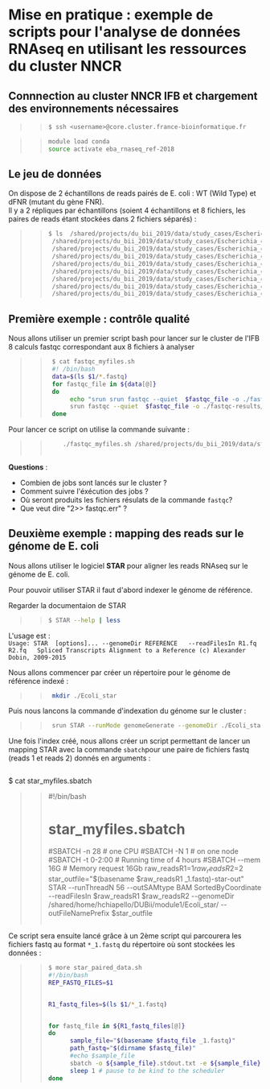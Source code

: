 # Mise en pratique : exemple de scripts pour l'analyse de données RNAseq en utilisant les ressources du cluster NNCR  

## Connnection au cluster NNCR IFB et chargement des environnements nécessaires

> > ```bash
> > $ ssh <username>@core.cluster.france-bioinformatique.fr
> > ```

> > ```bash
> > module load conda
> > source activate eba_rnaseq_ref-2018
> >```

## Le jeu de données

On dispose de 2 échantillons de reads pairés de E. coli : WT (Wild Type) et dFNR (mutant du gène FNR).  
Il y a 2 répliques par échantillons (soient 4 échantillons et 8 fichiers, les paires de reads étant stockées dans 2 fichiers séparés) :

> > ```bash
> > $ ls  /shared/projects/du_bii_2019/data/study_cases/Escherichia_coli/bacterial-regulons_myers_2013/RNA-seq/fastq/*.fastq
> >  /shared/projects/du_bii_2019/data/study_cases/Escherichia_coli/bacterial-regulons_myers_2013/RNA-seq/fastq/dFNR1_1.fastq
> >  /shared/projects/du_bii_2019/data/study_cases/Escherichia_coli/bacterial-regulons_myers_2013/RNA-seq/fastq/dFNR1_2.fastq
> >  /shared/projects/du_bii_2019/data/study_cases/Escherichia_coli/bacterial-regulons_myers_2013/RNA-seq/fastq/dFNR2_1.fastq
> >  /shared/projects/du_bii_2019/data/study_cases/Escherichia_coli/bacterial-regulons_myers_2013/RNA-seq/fastq/dFNR2_2.fastq
> >  /shared/projects/du_bii_2019/data/study_cases/Escherichia_coli/bacterial-regulons_myers_2013/RNA-seq/fastq/WT1_1.fastq
> >  /shared/projects/du_bii_2019/data/study_cases/Escherichia_coli/bacterial-regulons_myers_2013/RNA-seq/fastq/WT1_2.fastq
> >  /shared/projects/du_bii_2019/data/study_cases/Escherichia_coli/bacterial-regulons_myers_2013/RNA-seq/fastq/WT2_1.fastq
> >  /shared/projects/du_bii_2019/data/study_cases/Escherichia_coli/bacterial-regulons_myers_2013/RNA-seq/fastq/WT2_2.fastq
> > 
> >```

## Première exemple : contrôle qualité

Nous allons utiliser un premier script bash pour lancer sur le cluster de l'IFB 8 calculs fastqc correspondant aux 8 fichiers à analyser

> > ```bash
> >  $ cat fastqc_myfiles.sh  
> >  #! /bin/bash  
> >  data=$(ls $1/*.fastq)   
> >  for fastqc_file in ${data[@]} 
> >  do  
> >       echo "srun srun fastqc --quiet  $fastqc_file -o ./fastqc-results/ 2>> fastqc.err "
> >       srun fastqc --quiet  $fastqc_file -o ./fastqc-results/ 2>> fastqc.err  & 
> >  done  
> > 
> >```

Pour lancer ce script on utilise la commande suivante :

> > ```bash  
> >     ./fastqc_myfiles.sh /shared/projects/du_bii_2019/data/study_cases/Escherichia_coli/bacterial-regulons_myers_2013/RNA-seq/fastq
> >  
> >```

**Questions** :   
- Combien de jobs sont lancés sur le cluster ?  
- Comment suivre l'éxécution des jobs ?  
- Où seront produits les fichiers résulats de la commande `fastqc`?  
- Que veut dire "2>> fastqc.err" ?  

## Deuxième exemple : mapping des reads sur le génome de E. coli

Nous allons utiliser le logiciel **STAR** pour aligner les reads RNAseq sur le génome de E. coli.  

Pour pouvoir utiliser STAR il faut d'abord indexer le génome de référence.  

Regarder la documentaion de STAR  
> > ```bash  
> > $ STAR --help | less
> > 
> >```

L'usage est :  
 `Usage: STAR  [options]... --genomeDir REFERENCE   --readFilesIn R1.fq R2.fq  
  Spliced Transcripts Alignment to a Reference (c) Alexander Dobin, 2009-2015`  

Nous allons commencer par créer un répertoire pour le génome de référence indexé :  
> > ```bash  
> >  mkdir ./Ecoli_star
> > 
> >```

Puis nous lancons la commande d'indexation du génome sur le cluster :  

> > ```bash  
> >  srun STAR --runMode genomeGenerate --genomeDir ./Ecoli_star --genomeFastaFiles /shared/projects/du_bii_2019/data/study_cases/Escherichia_coli/bacterial-regulons_myers_2013/genome/Escherichia_coli_str_k_12_substr_mg1655.ASM584v2.dna.chromosome.Chromosome.fa  --runThreadN 4 --sjdbGTFfile /shared/projects/du_bii_2019/data/study_cases/Escherichia_coli/bacterial-regulons_myers_2013/genome/Escherichia_coli_str_k_12_substr_mg1655.ASM584v2.37.gtf
> >```

Une fois l'index créé, nous allons créer un script permettant de lancer un mapping STAR avec la commande `sbatch`pour une paire de fichiers fastq (reads 1 et reads 2) donnés en arguments :

> > ```bash
$ cat star_myfiles.sbatch 
> > #!/bin/bash
> > # star_myfiles.sbatch
> > #SBATCH -n 28 # one CPU
> > #SBATCH -N 1 # on one node
> > #SBATCH -t 0-2:00 # Running time of 4 hours
> > #SBATCH --mem 16G # Memory request 16Gb
> > raw_readsR1=$1
> > raw_readsR2=$2
> > star_outfile="$(basename $raw_readsR1 _1.fastq)-star-out"
> > STAR --runThreadN 56 --outSAMtype BAM SortedByCoordinate --readFilesIn $raw_readsR1 $raw_readsR2 --genomeDir /shared/home/hchiapello/DUBii/module1/Ecoli_star/ --outFileNamePrefix $star_outfile
> > 
> >```

Ce script sera ensuite lancé grâce à un 2ème script qui parcourera les fichiers fastq au format `*_1.fastq` du répertoire où sont stockées les données :  

> > ```bash
> > $ more star_paired_data.sh
> > #!/bin/bash
> > REP_FASTQ_FILES=$1
> > 
> > 
> > R1_fastq_files=$(ls $1/*_1.fastq)
> > 
> > 
> > for fastq_file in ${R1_fastq_files[@]}
> > do 
> >       sample_file="$(basename $fastq_file _1.fastq)"   
> >       path_fastq="$(dirname $fastq_file)"  
> >       #echo $sample_file  
> >       sbatch -o ${sample_file}.stdout.txt -e ${sample_file}.stderr.txt star_myfiles.sbatch $path_fastq/${sample_file}_1.fastq $path_fastq/${sample_file}_2.fastq  
> >       sleep 1 # pause to be kind to the scheduler  
> > done  
> > 
> >```



